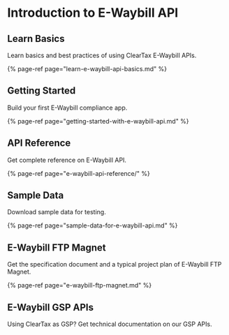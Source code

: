# Introduction to E-Waybill API

## Learn Basics

Learn basics and best practices of using ClearTax E-Waybill APIs.

{% page-ref page="learn-e-waybill-api-basics.md" %}

## Getting Started

Build your first E-Waybill compliance app.

{% page-ref page="getting-started-with-e-waybill-api.md" %}

## API Reference

Get complete reference on E-Waybill API.

{% page-ref page="e-waybill-api-reference/" %}

## Sample Data

Download sample data for testing.

{% page-ref page="sample-data-for-e-waybill-api.md" %}

## E-Waybill FTP Magnet

Get the specification document and a typical project plan of E-Waybill FTP Magnet.

{% page-ref page="e-waybill-ftp-magnet.md" %}

## E-Waybill GSP APIs

Using ClearTax as GSP? Get technical documentation on our GSP APIs.

